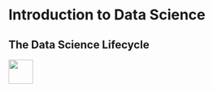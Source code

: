 # Introduction to Data Science



## The Data Science Lifecycle

<!--- ![](https://github.com/LeeMorinUCF/ECO5445F19/tree/master/demo_01_intro/DSlifecycle1.png =250x250) --->

<img src="https://github.com/LeeMorinUCF/ECO5445F19/tree/master/demo_01_intro/DSlifecycle1.png" width="48">


